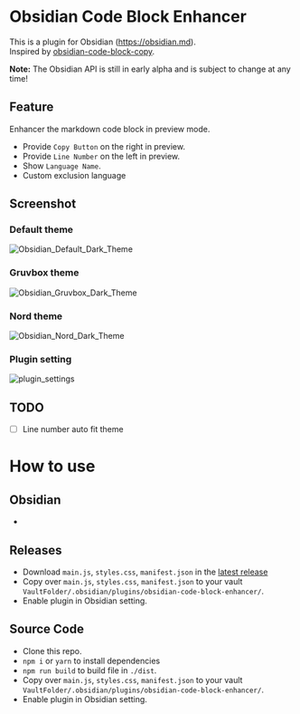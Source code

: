 # Obsidian Code Block Enhancer

This is a plugin for Obsidian (https://obsidian.md).   
Inspired by [obsidian-code-block-copy](https://github.com/jdbrice/obsidian-code-block-copy).   

**Note:** The Obsidian API is still in early alpha and is subject to change at any time!

## Feature
Enhancer the markdown code block in preview mode.
* Provide `Copy Button` on the right in preview.
* Provide `Line Number` on the left in preview.
* Show `Language Name`.
* Custom exclusion language

## Screenshot
### Default theme
![Obsidian_Default_Dark_Theme](https://github.com/nyable/obsidian-code-block-enhancer/blob/master/screenshot/Obsidian_Default_Dark_Theme.png)

### Gruvbox theme
![Obsidian_Gruvbox_Dark_Theme](https://github.com/nyable/obsidian-code-block-enhancer/blob/master/screenshot/Obsidian_Gruvbox_Dark_Theme.png)

### Nord theme
![Obsidian_Nord_Dark_Theme](https://github.com/nyable/obsidian-code-block-enhancer/blob/master/screenshot/Obsidian_Nord_Dark_Theme.png)

### Plugin setting
![plugin_settings](https://github.com/nyable/obsidian-code-block-enhancer/blob/master/screenshot/plugin_settings.png)


## TODO
- [ ] Line number auto fit theme

# How to use
## Obsidian
-

## Releases
- Download `main.js`, `styles.css`, `manifest.json` in the [latest release](https://github.com/nyable/obsidian-code-block-enhancer/releases/latest)
- Copy over `main.js`, `styles.css`, `manifest.json` to your vault `VaultFolder/.obsidian/plugins/obsidian-code-block-enhancer/`.
- Enable plugin in Obsidian setting.

## Source Code
- Clone this repo.
- `npm i` or `yarn` to install dependencies
- `npm run build` to build file in `./dist`.
- Copy over `main.js`, `styles.css`, `manifest.json` to your vault `VaultFolder/.obsidian/plugins/obsidian-code-block-enhancer/`.
- Enable plugin in Obsidian setting.





